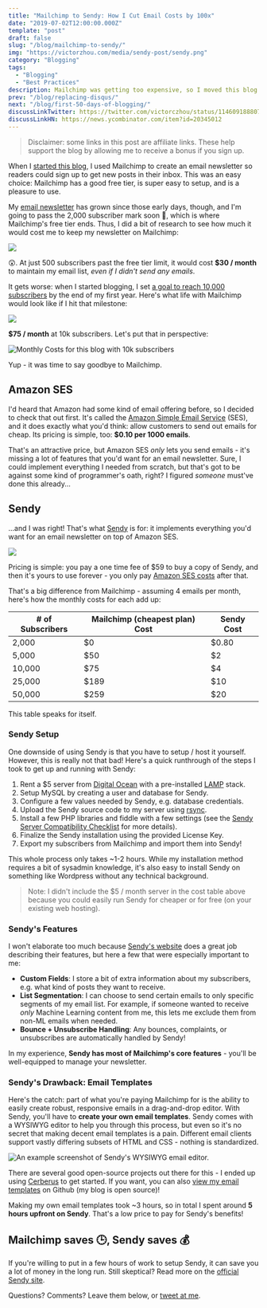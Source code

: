 ```yaml
---
title: "Mailchimp to Sendy: How I Cut Email Costs by 100x"
date: "2019-07-02T12:00:00.000Z"
template: "post"
draft: false
slug: "/blog/mailchimp-to-sendy/"
img: "https://victorzhou.com/media/sendy-post/sendy.png"
category: "Blogging"
tags:
  - "Blogging"
  - "Best Practices"
description: Mailchimp was getting too expensive, so I moved this blog's newsletter to Sendy.
prev: "/blog/replacing-disqus/"
next: "/blog/first-50-days-of-blogging/"
discussLinkTwitter: https://twitter.com/victorczhou/status/1146091888077750272
discussLinkHN: https://news.ycombinator.com/item?id=20345012
---
```


> Disclaimer: some links in this post are affiliate links. These help support the blog by allowing me to receive a bonus if you sign up.

When I [started this blog](/blog/first-50-days-of-blogging/), I used Mailchimp to create an email newsletter so readers could sign up to get new posts in their inbox. This was an easy choice: Mailchimp has a good free tier, is super easy to setup, and is a pleasure to use.

My [email newsletter](/subscribe/?src=sendy-post) has grown since those early days, though, and I'm going to pass the 2,000 subscriber mark soon 🎉, which is where Mailchimp's free tier ends. Thus, I did a bit of research to see how much it would cost me to keep my newsletter on Mailchimp:

![](./media-link/sendy-post/mailchimp-2.5k.png)

😲. At just 500 subscribers past the free tier limit, it would cost **$30 / month** to maintain my email list, _even if I didn't send any emails_.

It gets worse: when I started blogging, I set [a goal to reach 10,000 subscribers](/blog/first-50-days-of-blogging/#goals-for-year-one) by the end of my first year. Here's what life with Mailchimp would look like if I hit that milestone:

![](./media-link/sendy-post/mailchimp-10k.png)

**$75 / month** at 10k subscribers. Let's put that in perspective:

![](./media-link/sendy-post/mailchimp-price-graph.png "Monthly Costs for this blog with 10k subscribers")

Yup - it was time to say goodbye to Mailchimp.

## Amazon SES

I'd heard that Amazon had some kind of email offering before, so I decided to check that out first. It's called the [Amazon Simple Email Service](https://aws.amazon.com/ses/) (SES), and it does exactly what you'd think: allow customers to send out emails for cheap. Its pricing is simple, too: **$0.10 per 1000 emails**.

That's an attractive price, but Amazon SES _only_ lets you send emails - it's missing a lot of features that you'd want for an email newsletter. Sure, I could implement everything I needed from scratch, but that's got to be against some kind of programmer's oath, right? I figured _someone_  must've done this already...

## Sendy

...and I was right! That's what [Sendy](https://sendy.co/?ref=Tl4Ot) is for: it implements everything you'd want for an email newsletter on top of Amazon SES.

![](./media-link/sendy-post/sendy.png)

Pricing is simple: you pay a one time fee of $59 to buy a copy of Sendy, and then it's yours to use forever - you only pay [Amazon SES costs](https://aws.amazon.com/ses/pricing/) after that.

That's a big difference from Mailchimp - assuming 4 emails per month, here's how the monthly costs for each add up:

| # of Subscribers | Mailchimp (cheapest plan) Cost | Sendy Cost |
| --- | --- | --- |
| 2,000 | $0 | $0.80 |
| 5,000 | $50 | $2 |
| 10,000 | $75 | $4 |
| 25,000 | $189 | $10 |
| 50,000 | $259 | $20 |
<figcaption>This table speaks for itself.</figcaption>

### Sendy Setup

One downside of using Sendy is that you have to setup / host it yourself. However, this is really not that bad! Here's a quick runthrough of the steps I took to get up and running with Sendy:

1. Rent a \$5 server from [Digital Ocean](https://m.do.co/c/0e6cb6018b2a) with a pre-installed [LAMP](https://en.wikipedia.org/wiki/LAMP_(software_bundle)) stack.
2. Setup MySQL by creating a user and database for Sendy.
3. Configure a few values needed by Sendy, e.g. database credentials.
4. Upload the Sendy source code to my server using [rsync](https://linux.die.net/man/1/rsync).
5. Install a few PHP libraries and fiddle with a few settings (see the [Sendy Server Compatibility Checklist](https://sendy.victorzhou.com/_compatibility.php?i=1) for more details).
6. Finalize the Sendy installation using the provided License Key.
7. Export my subscribers from Mailchimp and import them into Sendy!

This whole process only takes ~1-2 hours. While my installation method requires a bit of sysadmin knowledge, it's also easy to install Sendy on something like Wordpress without any technical background.

> Note: I didn't include the $5 / month server in the cost table above because you could easily run Sendy for cheaper or for free (on your existing web hosting).

### Sendy's Features

I won't elaborate too much because [Sendy's website](https://sendy.co/?ref=Tl4Ot) does a great job describing their features, but here a few that were especially important to me:

- **Custom Fields**: I store a bit of extra information about my subscribers, e.g. what kind of posts they want to receive.
- **List Segmentation**: I can choose to send certain emails to only specific segments of my email list. For example, if someone wanted to receive _only_ Machine Learning content from me, this lets me exclude them from non-ML emails when needed.
- **Bounce + Unsubscribe Handling**: Any bounces, complaints, or unsubscribes are automatically handled by Sendy!

In my experience, **Sendy has most of Mailchimp's core features** - you'll be well-equipped to manage your newsletter.

### Sendy's Drawback: Email Templates

Here's the catch: part of what you're paying Mailchimp for is the ability to easily create robust, responsive emails in a drag-and-drop editor. With Sendy, you'll have to **create your own email templates**. Sendy comes with a WYSIWYG editor to help you through this process, but even so it's no secret that making decent email templates is a pain. Different email clients support vastly differing subsets of HTML and CSS - nothing is standardized.

![](./media-link/sendy-post/sendy-editor.png "An example screenshot of Sendy's WYSIWYG email editor.")

There are several good open-source projects out there for this - I ended up using [Cerberus](https://github.com/TedGoas/Cerberus) to get started. If you want, you can also [view my email templates](https://github.com/vzhou842/victorzhou.com/tree/master/content/emails) on Github (my blog is open source)!

Making my own email templates took ~3 hours, so in total I spent around **5 hours upfront on Sendy**. That's a low price to pay for Sendy's benefits!

## Mailchimp saves 🕒, Sendy saves 💰

If you're willing to put in a few hours of work to setup Sendy, it can save you a lot of money in the long run. Still skeptical? Read more on the [official Sendy site](https://sendy.co/?ref=Tl4Ot).

Questions? Comments? Leave them below, or [tweet at me](https://twitter.com/victorczhou).
